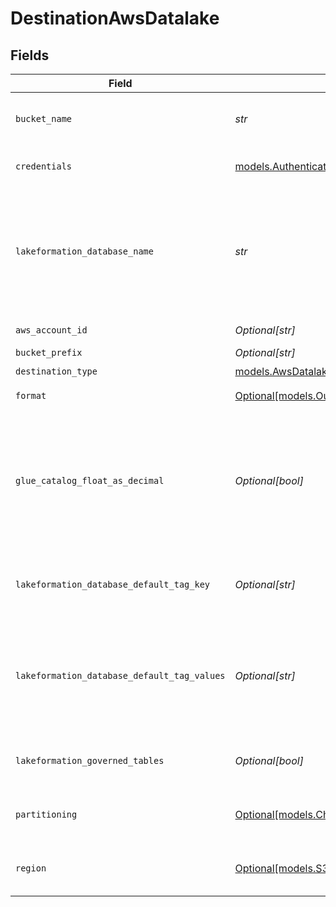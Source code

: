 # DestinationAwsDatalake


## Fields

| Field                                                                                                                                                                                          | Type                                                                                                                                                                                           | Required                                                                                                                                                                                       | Description                                                                                                                                                                                    | Example                                                                                                                                                                                        |
| ---------------------------------------------------------------------------------------------------------------------------------------------------------------------------------------------- | ---------------------------------------------------------------------------------------------------------------------------------------------------------------------------------------------- | ---------------------------------------------------------------------------------------------------------------------------------------------------------------------------------------------- | ---------------------------------------------------------------------------------------------------------------------------------------------------------------------------------------------- | ---------------------------------------------------------------------------------------------------------------------------------------------------------------------------------------------- |
| `bucket_name`                                                                                                                                                                                  | *str*                                                                                                                                                                                          | :heavy_check_mark:                                                                                                                                                                             | The name of the S3 bucket. Read more <a href="https://docs.aws.amazon.com/AmazonS3/latest/userguide/create-bucket-overview.html">here</a>.                                                     |                                                                                                                                                                                                |
| `credentials`                                                                                                                                                                                  | [models.AuthenticationMode](../models/authenticationmode.md)                                                                                                                                   | :heavy_check_mark:                                                                                                                                                                             | Choose How to Authenticate to AWS.                                                                                                                                                             |                                                                                                                                                                                                |
| `lakeformation_database_name`                                                                                                                                                                  | *str*                                                                                                                                                                                          | :heavy_check_mark:                                                                                                                                                                             | The default database this destination will use to create tables in per stream. Can be changed per connection by customizing the namespace.                                                     |                                                                                                                                                                                                |
| `aws_account_id`                                                                                                                                                                               | *Optional[str]*                                                                                                                                                                                | :heavy_minus_sign:                                                                                                                                                                             | target aws account id                                                                                                                                                                          | 111111111111                                                                                                                                                                                   |
| `bucket_prefix`                                                                                                                                                                                | *Optional[str]*                                                                                                                                                                                | :heavy_minus_sign:                                                                                                                                                                             | S3 prefix                                                                                                                                                                                      |                                                                                                                                                                                                |
| `destination_type`                                                                                                                                                                             | [models.AwsDatalake](../models/awsdatalake.md)                                                                                                                                                 | :heavy_check_mark:                                                                                                                                                                             | N/A                                                                                                                                                                                            |                                                                                                                                                                                                |
| `format`                                                                                                                                                                                       | [Optional[models.OutputFormatWildcard]](../models/outputformatwildcard.md)                                                                                                                     | :heavy_minus_sign:                                                                                                                                                                             | Format of the data output.                                                                                                                                                                     |                                                                                                                                                                                                |
| `glue_catalog_float_as_decimal`                                                                                                                                                                | *Optional[bool]*                                                                                                                                                                               | :heavy_minus_sign:                                                                                                                                                                             | Cast float/double as decimal(38,18). This can help achieve higher accuracy and represent numbers correctly as received from the source.                                                        |                                                                                                                                                                                                |
| `lakeformation_database_default_tag_key`                                                                                                                                                       | *Optional[str]*                                                                                                                                                                                | :heavy_minus_sign:                                                                                                                                                                             | Add a default tag key to databases created by this destination                                                                                                                                 | pii_level                                                                                                                                                                                      |
| `lakeformation_database_default_tag_values`                                                                                                                                                    | *Optional[str]*                                                                                                                                                                                | :heavy_minus_sign:                                                                                                                                                                             | Add default values for the `Tag Key` to databases created by this destination. Comma separate for multiple values.                                                                             | private,public                                                                                                                                                                                 |
| `lakeformation_governed_tables`                                                                                                                                                                | *Optional[bool]*                                                                                                                                                                               | :heavy_minus_sign:                                                                                                                                                                             | Whether to create tables as LF governed tables.                                                                                                                                                |                                                                                                                                                                                                |
| `partitioning`                                                                                                                                                                                 | [Optional[models.ChooseHowToPartitionData]](../models/choosehowtopartitiondata.md)                                                                                                             | :heavy_minus_sign:                                                                                                                                                                             | Partition data by cursor fields when a cursor field is a date                                                                                                                                  |                                                                                                                                                                                                |
| `region`                                                                                                                                                                                       | [Optional[models.S3BucketRegion]](../models/s3bucketregion.md)                                                                                                                                 | :heavy_minus_sign:                                                                                                                                                                             | The region of the S3 bucket. See <a href="https://docs.aws.amazon.com/AWSEC2/latest/UserGuide/using-regions-availability-zones.html#concepts-available-regions">here</a> for all region codes. |                                                                                                                                                                                                |
